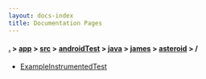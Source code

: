 ```yaml
---
layout: docs-index
title: Documentation Pages
---
```

#### [.](./../../../../../../index) > [app](./../../../../../index) > [src](./../../../../index) > [androidTest](./../../../index) > [java](./../../index) > [james](./../index) > [asteroid](./index) > **/**

- [ExampleInstrumentedTest](ExampleInstrumentedTest)
